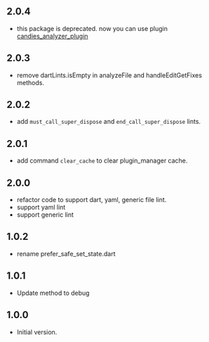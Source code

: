 ## 2.0.4

* this package is deprecated. now you can use plugin [candies_analyzer_plugin](https://pub.dev/packages/candies_analyzer_plugin)

## 2.0.3

* remove dartLints.isEmpty in analyzeFile and handleEditGetFixes methods.
  
## 2.0.2

* add `must_call_super_dispose` and `end_call_super_dispose` lints.

## 2.0.1

* add command `clear_cache` to clear plugin_manager cache.

## 2.0.0

* refactor code to support dart, yaml, generic file lint.
* support yaml lint 
* support generic lint 

## 1.0.2

* rename prefer_safe_set_state.dart

## 1.0.1

* Update method to debug

## 1.0.0

* Initial version.
